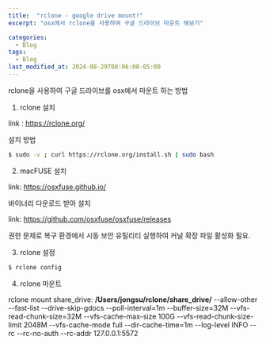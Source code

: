```yaml
---
title:  "rclone - google drive mount!"
excerpt: "osx에서 rclone을 사용하여 구글 드라이브 마운트 해보기"

categories:
  - Blog
tags:
  - Blog
last_modified_at: 2024-08-29T08:06:00-05:00
---
```


rclone을 사용하여 구글 드라이브를 osx에서 마운트 하는 방법

1. rclone 설치

link : https://rclone.org/

설치 방법

```bash
$ sudo -v ; curl https://rclone.org/install.sh | sudo bash
```

2. macFUSE 설치

link: https://osxfuse.github.io/

바이너리 다운로드 받아 설치

link: https://github.com/osxfuse/osxfuse/releases

권한 문제로 복구 환경에서 시동 보안 유틸리티 실행하여 커널 확장 파일 활성화 필요.

3. rclone 설정

```bash
$ rclone config
```

4. rclone 마운트

rclone mount share_drive: **/Users/jongsu/rclone/share_drive/** --allow-other --fast-list --drive-skip-gdocs --poll-interval=1m --buffer-size=32M --vfs-read-chunk-size=32M --vfs-cache-max-size 100G --vfs-read-chunk-size-limit 2048M --vfs-cache-mode full --dir-cache-time=1m --log-level INFO --rc --rc-no-auth --rc-addr 127.0.0.1:5572
